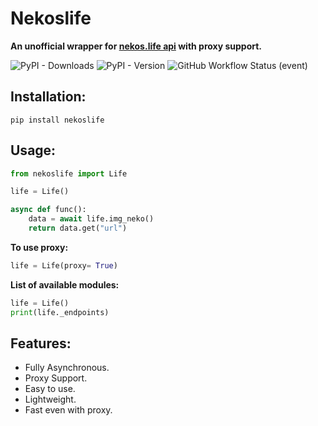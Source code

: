 # Nekoslife
**An unofficial wrapper for [nekos.life api](https://nekos.life/) with proxy support.**

![PyPI - Downloads](https://img.shields.io/pypi/dw/nekoslife?color=g&label=Downloads&logo=pypi&style=for-the-badge)
![PyPI - Version](https://img.shields.io/pypi/v/nekoslife?style=for-the-badge)
![GitHub Workflow Status (event)](https://img.shields.io/github/workflow/status/Blank-c/NekosLife/Upload%20Python%20Package?style=for-the-badge)

## Installation:
```
pip install nekoslife
```

## Usage:
```python
from nekoslife import Life

life = Life()

async def func():
    data = await life.img_neko()
    return data.get("url")
```

**To use proxy:**
```python
life = Life(proxy= True)
```

**List of available modules:**
```python
life = Life()
print(life._endpoints)
```
## Features:
- Fully Asynchronous.
- Proxy Support.
- Easy to use.
- Lightweight.
- Fast even with proxy.
